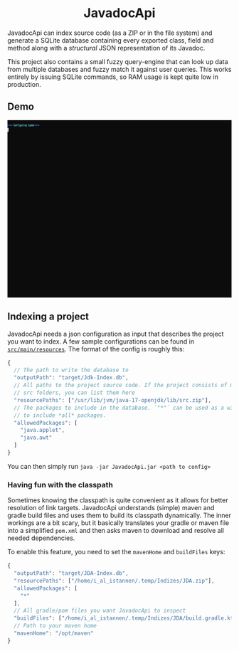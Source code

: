 <div align="center">
  <h1>JavadocApi</h1>
</div>

JavadocApi can index source code (as a ZIP or in the file system) and generate
a SQLite database containing every exported class, field and method along with
a *structural* JSON representation of its Javadoc.

This project also contains a small fuzzy query-engine that can look up data
from multiple databases and fuzzy match it against user queries. This works
entirely by issuing SQLite commands, so RAM usage is kept quite low in
production.


## Demo

<div align="center">
  <img align="middle" src="https://github.com/I-Al-Istannen/JavadocApi/blob/master/media/example.svg?raw=true" height="400">
</div>


## Indexing a project
JavadocApi needs a json configuration as input that describes the project you
want to index. A few sample configurations can be found in
[`src/main/resources`](https://github.com/I-Al-Istannen/JavadocApi/tree/master/src/main/resources).
The format of the config is roughly this:

```js
{
  // The path to write the database to
  "outputPath": "target/Jdk-Index.db",
  // All paths to the project source code. If the project consists of multiple
  // src folders, you can list them here
  "resourcePaths": ["/usr/lib/jvm/java-17-openjdk/lib/src.zip"],
  // The packages to include in the database. `"*"` can be used as a wildcard
  // to include *all* packages.
  "allowedPackages": [
    "java.applet",
    "java.awt"
  ]
}
```

You can then simply run `java -jar JavadocApi.jar <path to config>`

### Having fun with the classpath

Sometimes knowing the classpath is quite convenient as it allows for better
resolution of link targets. JavadocApi understands (simple) maven and gradle
build files and uses them to build its classpath dynamically. The inner
workings are a bit scary, but it basically translates your gradle or maven file
into a simplified `pom.xml` and then asks maven to download and resolve all
needed dependencies.

To enable this feature, you need to set the `mavenHome` and `buildFiles` keys:

```js
{
  "outputPath": "target/JDA-Index.db",
  "resourcePaths": ["/home/i_al_istannen/.temp/Indizes/JDA.zip"],
  "allowedPackages": [
    "*"
  ],
  // All gradle/pom files you want JavadocApi to inspect
  "buildFiles": ["/home/i_al_istannen/.temp/Indizes/JDA/build.gradle.kts"],
  // Path to your maven home
  "mavenHome": "/opt/maven"
}
```
